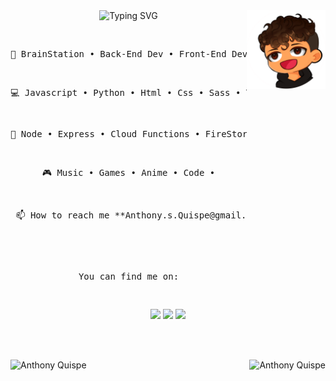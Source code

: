 <div align="center">
<img src="https://github.com/AnthonyQuispe/AnthonyQuispe/blob/main/assets/CartoonV.png" width="25%" align="right" />
<img src="https://readme-typing-svg.demolab.com?font=Inconsolata&weight=500&size=50&duration=4000&pause=300&center=true&vCenter=true&multiline=true&repeat=false&random=false&width=1500&height=200&lines=Hi+Nice+to+meet+you+%F0%9F%AB%B1%F0%9F%8F%BC%E2%80%8D%F0%9F%AB%B2%F0%9F%8F%BB+;My+name+is+Anthony;I'm+a+Full+Stack+Engineer+Wizard" alt="Typing SVG"  width="70%" /></a>
<br><br>

<pre>
<p align="center">💼 BrainStation • Back-End Dev • Front-End Dev</p>
<p align="center">💻 Javascript • Python • Html • Css • Sass • Typescript • </p>
<p align="center">📖 Node • Express • Cloud Functions • FireStore • MySQL •</p>
<p align="center">🎮 Music • Games • Anime • Code •</p>
<p> 📫 How to reach me **Anthony.s.Quispe@gmail.com </p>
<br>
<p>You can find me on:</p>
</pre>

[![](https://img.shields.io/badge/Linkedin-0a66c2)](http://linkedin.com/in/anthonyqs)
[![](https://img.shields.io/badge/Youtube-FF0000)](https://www.youtube.com/channel/UCGiQcLBUgTrmortgLTT7cIA)
[![](https://img.shields.io/badge/Portfolio-FEAE2E)](https://anthonyquispe.com/)

<br><br>

<div align="center" >
<img align="left" src="https://github-readme-stats.vercel.app/api/top-langs?username=AnthonyQuispe&show_icons=true&locale=en&theme=dracula&layout=compact" alt="Anthony Quispe" /></p>
<img align="right" src="https://github-readme-stats.vercel.app/api?username=AnthonyQuispe&show_icons=true&locale=en&theme=dracula&layout=compact" alt="Anthony Quispe" /></p>
<div>
</div>
